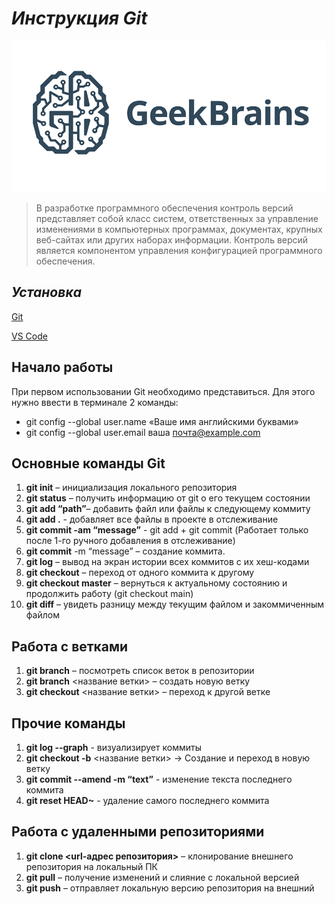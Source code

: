 # _**Инструкция Git**_

![logo gb](geekbrains.png)

>В разработке программного обеспечения контроль версий представляет собой класс систем, ответственных за управление изменениями в компьютерных программах, документах, крупных веб-сайтах или других наборах информации. Контроль версий является компонентом управления конфигурацией программного обеспечения.

## *Установка*
[Git](https://git-scm.com/downloads)

[VS Code](https://code.visualstudio.com/Download)

## Начало работы

При первом использовании Git необходимо представиться.  Для этого нужно ввести в терминале 2 команды:

* git config --global user.name «Ваше имя английскими буквами»  
* git config --global user.email ваша почта@example.com

## Основные команды Git

1. **git init** – инициализация локального репозитория
2. **git status** – получить информацию от git о его текущем состоянии
3. **git add “path”**– добавить файл или файлы к следующему коммиту
3. **git add .** - добавляет все файлы в проекте в отслеживание
4. **git commit -am “message”** - git add + git commit (Работает только после 1-го ручного добавления в отслеживание)
5. **git commit** -m “message” – создание коммита.
6. **git log** – вывод на экран истории всех коммитов с их хеш-кодами
7. **git checkout** – переход от одного коммита к другому
8. **git checkout master** – вернуться к актуальному состоянию и продолжить работу (git checkout main)
9. **git diff** – увидеть разницу между текущим файлом и закоммиченным файлом

## Работа с ветками
1. **git branch** – посмотреть список веток в репозитории
2. **git branch** <название ветки> – создать новую ветку
3. **git checkout** <название ветки> – переход к другой ветке

## Прочие команды
1. **git log --graph** - визуализирует коммиты
2. **git checkout -b** <название ветки> -> Создание и переход в новую ветку
3. **git commit --amend -m “text”** - изменение текста последнего коммита
4. **git reset HEAD~**  - удаление самого последнего коммита

## Работа с удаленными репозиториями
1. **git clone <url-адрес репозитория>** – клонирование внешнего репозитория на  локальный ПК
2. **git pull** – получение изменений и слияние с локальной версией
3. **git push** – отправляет локальную версию репозитория на внешний
